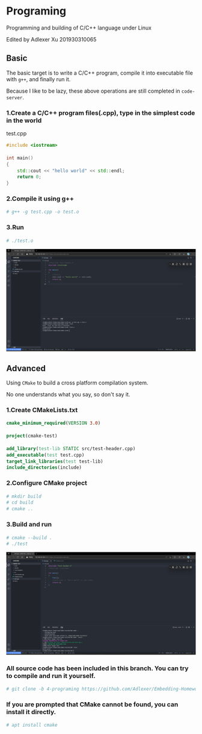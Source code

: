 # Programing

Programming and building of C/C++ language under Linux

Edited by Adlexer Xu 201930310065

## Basic

The basic target is to write a C/C++ program, compile it into executable file with `g++`, and finally run it.

Because I like to be lazy, these above operations are still completed in `code-server`.

### 1.Create a C/C++ program files(.cpp), type in the simplest code in the world

test.cpp

```c++
#include <iostream>

int main()
{
    std::cout << "hello world" << std::endl;
    return 0;
}
```

### 2.Compile it using g++

```bash
# g++ -g test.cpp -o test.o
```

### 3.Run

```bash
# ./test.o
```

![4-1-1](img/4-1-1.png)

## Advanced

Using `CMake` to build a cross platform compilation system.

No one understands what you say, so don't say it.

### 1.Create CMakeLists.txt

```cmake
cmake_minimum_required(VERSION 3.0)

project(cmake-test)

add_library(test-lib STATIC src/test-header.cpp) 
add_executable(test test.cpp)
target_link_libraries(test test-lib)
include_directories(include)
```

### 2.Configure CMake project

```bash
# mkdir build
# cd build
# cmake ..
```

### 3.Build and run

```bash
# cmake --build .
# ./test
```

![4-2-1](img/4-2-1.png)

### **All source code has been included in this branch. You can try to compile and run it yourself.**

```bash
# git clone -b 4-programing https://github.com/Adlexer/Embedding-Homework
```

### If you are prompted that CMake cannot be found, you can install it directly.

```bash
# apt install cmake
```

